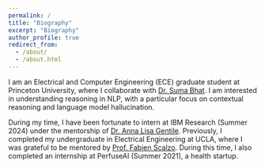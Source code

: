 ```yaml
---
permalink: /
title: "Biography"
excerpt: "Biography"
author_profile: true
redirect_from: 
  - /about/
  - /about.html
---
```


I am an Electrical and Computer Engineering (ECE) graduate student at Princeton University, where I collaborate with [Dr. Suma Bhat](https://publish.illinois.edu/sumapbhat/). I am interested in understanding reasoning in NLP, with a particular focus on contextual reasoning and language model hallucination. 

During my time, I have been fortunate to intern at IBM Research (Summer 2024) under the mentorship of [Dr. Anna Lisa Gentile](https://anligentile.github.io/). Previously, I completed my undergraduate in Electrical Engineering at UCLA, where I was grateful to be mentored by [Prof. Fabien Scalzo](https://web.cs.ucla.edu/~fab/). During this time, I also completed an internship at PerfuseAI (Summer 2021), a health startup. 

<!-- *Currently, I am on-leave from Princeton University. I am actively seeking research positions in either industry or academia. Please feel free to reach out if you would like to connect!* -->

<!-- In my free time, I enjoy playing strategy board and video games. I also enjoy watching television (animated cartoons and airplane documentaries), furthering my cooking skills, trying out new foods, and spending time with good friends. Recently I have gotten into card artistry and learning magic tricks.


Feel free to reach out if you are interested in collaborating or mentorship. You can reach me through \[first name\]\[middle name\]@princeton.edu.-->

<!-- For a glimpse of my budding traveling adventures, check out my travelerspoint map below!

<iframe src="https://www.travellerspoint.com/embed/map.cfm/#/embed/1063649/?tiles=default&showguide=true&triponly" width="100%" height="500" style="margin-bottom:10px;border:0;"></iframe> -->

